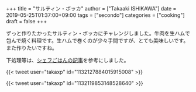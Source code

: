 +++
title = "サルティン・ボッカ"
author = ["Takaaki ISHIKAWA"]
date = 2019-05-25T01:37:00+09:00
tags = ["secondo"]
categories = ["cooking"]
draft = false
+++

ずっと作りたかったサルティン・ボッカにチャレンジしました。牛肉を生ハムで包んで焼く料理です。生ハムで巻くのが少々手間ですが、とても美味しいです。また作りたいですね。  

下処理等は、[シェフごはんの記事](https://chefgohan.gnavi.co.jp/detail/4962)を参考にしました。  

{{< tweet user="takaxp" id="1132127884015915008" >}}  

{{< tweet user="takaxp" id="1132119853148528640" >}}